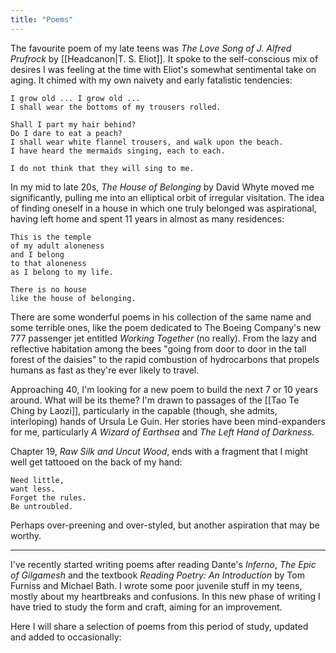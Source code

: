 ```yaml
---
title: "Poems"
---
```

The favourite poem of my late teens was *The Love Song of J. Alfred Prufrock* by [[Headcanon|T. S. Eliot]]. It spoke to the self-conscious mix of desires I was feeling at the time with Eliot's somewhat sentimental take on aging. It chimed with my own naivety and early fatalistic tendencies:

```poetry
I grow old ... I grow old ...
I shall wear the bottoms of my trousers rolled.

Shall I part my hair behind?
Do I dare to eat a peach?
I shall wear white flannel trousers, and walk upon the beach.
I have heard the mermaids singing, each to each.

I do not think that they will sing to me.
```

In my mid to late 20s, *The House of Belonging* by David Whyte moved me significantly, pulling me into an elliptical orbit of irregular visitation. The idea of finding oneself in a house in which one truly belonged was aspirational, having left home and spent 11 years in almost as many residences:

```poetry
This is the temple
of my adult aloneness
and I belong
to that aloneness
as I belong to my life.

There is no house
like the house of belonging.
```

There are some wonderful poems in his collection of the same name and some terrible ones, like the poem dedicated to The Boeing Company's new 777 passenger jet entitled *Working Together* (no really). From the lazy and reflective habitation among the bees "going from door to door in the tall forest of the daisies" to the rapid combustion of hydrocarbons that propels humans as fast as they're ever likely to travel.

Approaching 40, I'm looking for a new poem to build the next 7 or 10 years around. What will be its theme? I'm drawn to passages of the [[Tao Te Ching by Laozi]], particularly in the capable (though, she admits, interloping) hands of Ursula Le Guin. Her stories have been mind-expanders for me, particularly *A Wizard of Earthsea* and *The Left Hand of Darkness*.

Chapter 19, *Raw Silk and Uncut Wood*, ends with a fragment that I might well get tattooed on the back of my hand:

```poetry
Need little,
want less.
Forget the rules.
Be untroubled.
```

Perhaps over-preening and over-styled, but another aspiration that may be worthy.

---

I've recently started writing poems after reading Dante's *Inferno*, *The Epic of Gilgamesh* and the textbook *Reading Poetry: An Introduction* by Tom Furniss and Michael Bath. I wrote some poor juvenile stuff in my teens, mostly about my heartbreaks and confusions. In this new phase of writing I have tried to study the form and craft, aiming for an improvement.

Here I will share a selection of poems from this period of study, updated and added to occasionally: